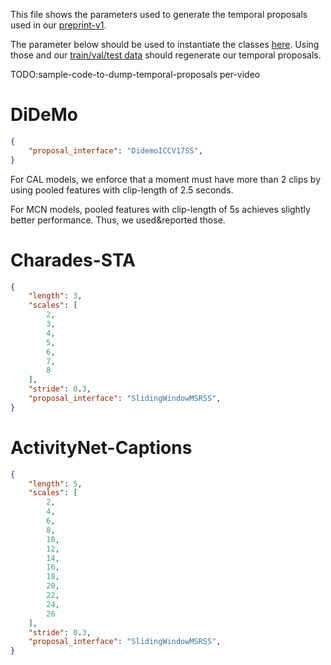 This file shows the parameters used to generate the temporal proposals used in our [preprint-v1](https://arxiv.org/abs/1907.12763).

The parameter below should be used to instantiate the classes [here](https://github.com/escorciav/moments-retrieval-page/blob/master/proposals.py). Using those and our [train/val/test data](https://github.com/escorciav/moments-retrieval-page/blob/master/data/processed) should regenerate our temporal proposals.

TODO:sample-code-to-dump-temporal-proposals per-video

# DiDeMo

```JSON
{
    "proposal_interface": "DidemoICCV17SS",
}
```

For CAL models, we enforce that a moment must have more than 2 clips by using pooled features with clip-length of 2.5 seconds.

For MCN models, pooled features with clip-length of 5s achieves slightly better performance. Thus, we used&reported those.

# Charades-STA

```JSON
{
    "length": 3,
    "scales": [
        2,
        3,
        4,
        5,
        6,
        7,
        8
    ],
    "stride": 0.3,
    "proposal_interface": "SlidingWindowMSRSS",
}
```

# ActivityNet-Captions

```JSON
{
    "length": 5,
    "scales": [
        2,
        4,
        6,
        8,
        10,
        12,
        14,
        16,
        18,
        20,
        22,
        24,
        26
    ],
    "stride": 0.3,
    "proposal_interface": "SlidingWindowMSRSS",
}
```